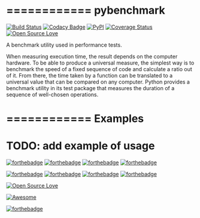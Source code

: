 ============
pybenchmark
============
[![Build Status](https://travis-ci.org/duboviy/pybenchmark.svg?branch=master)](https://travis-ci.org/duboviy/pybenchmark) [![Codacy Badge](https://api.codacy.com/project/badge/Grade/3a7bdeaac57c431ab1263fcd5f19e4a9)](https://www.codacy.com/app/dubovoy/pybenchmark?utm_source=github.com&amp;utm_medium=referral&amp;utm_content=duboviy/pybenchmark&amp;utm_campaign=Badge_Grade) [![PyPI](https://img.shields.io/pypi/v/pybenchmark.svg)](https://pypi.python.org/pypi/pybenchmark) [![Coverage Status](https://coveralls.io/repos/boennemann/badges/badge.svg)](https://coveralls.io/r/boennemann/badges) [![Open Source Love](https://badges.frapsoft.com/os/mit/mit.svg?v=102)](https://github.com/ellerbrock/open-source-badge/)

A benchmark utility used in performance tests.

When measuring execution time, the result depends on the computer hardware.
To be able to produce a universal measure, the simplest way is to benchmark the
speed of a fixed sequence of code and calculate a ratio out of it. From there, the time
taken by a function can be translated to a universal value that can be compared on
any computer. Python provides a benchmark utility in its test package that measures the duration
of a sequence of well-chosen operations.

============
Examples
============
# TODO: add example of usage

[![forthebadge](http://forthebadge.com/images/badges/fuck-it-ship-it.svg)](http://forthebadge.com)
[![forthebadge](http://forthebadge.com/images/badges/built-with-love.svg)](http://forthebadge.com) [![forthebadge](http://forthebadge.com/images/badges/built-by-hipsters.svg)](http://forthebadge.com) [![forthebadge](http://forthebadge.com/images/badges/built-with-swag.svg)](http://forthebadge.com)

[![forthebadge](http://forthebadge.com/images/badges/powered-by-electricity.svg)](http://forthebadge.com) [![forthebadge](http://forthebadge.com/images/badges/powered-by-oxygen.svg)](http://forthebadge.com) [![forthebadge](http://forthebadge.com/images/badges/powered-by-water.svg)](http://forthebadge.com) [![forthebadge](http://forthebadge.com/images/badges/powered-by-responsibility.svg)](http://forthebadge.com)

[![Open Source Love](https://badges.frapsoft.com/os/v1/open-source.svg?v=102)](https://github.com/ellerbrock/open-source-badge/)

[![Awesome](https://cdn.rawgit.com/sindresorhus/awesome/d7305f38d29fed78fa85652e3a63e154dd8e8829/media/badge.svg)](https://github.com/sindresorhus/awesome)

[![forthebadge](http://forthebadge.com/images/badges/makes-people-smile.svg)](http://forthebadge.com)
